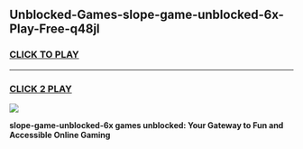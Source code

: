 
## Unblocked-Games-slope-game-unblocked-6x-Play-Free-q48jl
<h3>
<a href="https://premium76.site?title=slope-game-unblocked-6x&ref=20M">CLICK TO PLAY</a></h3>
<hr>

<h3>
<a href="https://premium76.site?title=slope-game-unblocked-6x&ref=20M">CLICK 2 PLAY</a>
  
</h3>

<a href="https://premium76.site?title=slope-game-unblocked-6x&ref=19M"><img src="https://clearcache.store/games.png"></a>


**slope-game-unblocked-6x games unblocked: Your Gateway to Fun and Accessible Online Gaming**
